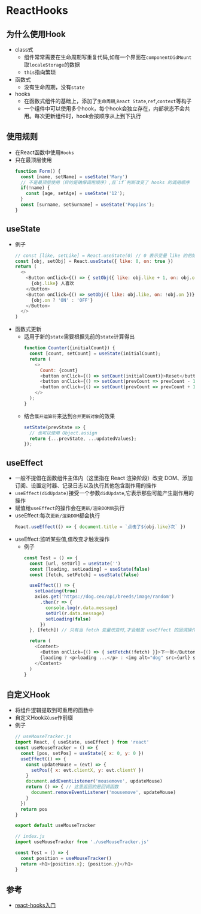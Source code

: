 # ReactHooks

## 为什么使用Hook
- class式
  * 组件常常需要在生命周期写重复代码,如每一个界面在`componentDidMount`取`localeStorage`的数据
  * `this`指向繁琐
- 函数式
  * 没有生命周期，没有`state`
- hooks
  * 在函数式组件的基础上，添加了`生命周期`,`React State`,`ref`,`context`等构子
  * 一个组件中可以使用多个hook，每个hook会独立存在，内部状态不会共用。每次更新组件时，hook会按顺序从上到下执行

## 使用规则
- 在React函数中使用`Hooks`
- 只在最顶层使用
  ```js
  function Form() {
    const [name, setName] = useState('Mary')
    // 不是最顶层使用（目的是确保调用顺序）,且`if`判断改变了 hooks 的调用顺序
    if(!name) {
      const [age, setAge] = useState('12');
    }
    const [surname, setSurname] = useState('Poppins');
  }
  ```

## useState
- 例子
  ```js
  // const [like, setLike] = React.useState(0) // 0 表示变量 like 的初始值是 0
  const [obj, setObj] = React.useState({ like: 0, on: true })
  return (
    <>
      <Button onClick={() => { setObj({ like: obj.like + 1, on: obj.on }) }}>
        {obj.like} 人喜欢
      </Button>
      <Button onClick={() => setObj({ like: obj.like, on: !obj.on })}>
        {obj.on ? 'ON' : 'OFF'}
      </Button>
    </>
  )
  ```
- 函数式更新
  * 适用于新的`state`需要根据先前的`state`计算得出
    ```js
    function Counter({initialCount}) {
      const [count, setCount] = useState(initialCount);
      return (
        <>
          Count: {count}
          <button onClick={() => setCount(initialCount)}>Reset</button>
          <button onClick={() => setCount(prevCount => prevCount - 1)}>-</button>
          <button onClick={() => setCount(prevCount => prevCount + 1)}>+</button>
        </>
      );
    }
    ```
  * 结合`展开运算符`来达到`合并更新对象`的效果
    ```js
    setState(prevState => {
      // 也可以使用 Object.assign
      return {...prevState, ...updatedValues};
    });
    ```

## useEffect
- 一般不提倡在函数组件主体内（这里指在 React 渲染阶段）改变 DOM、添加订阅、设置定时器、记录日志以及执行其他包含副作用的操作
- `useEffect(didUpdate)`接受一个参数`didUpdate`,它表示那些可能产生副作用的操作
- 赋值给`useEffect`的操作会在`更新/渲染DOM后`执行
- useEffect:每次`更新/渲染DOM`都会执行
  ```js
  React.useEffect(() => { document.title = `点击了${obj.like}次` })
  ```
- useEffect:监听某些值,值改变才触发操作
  * 例子
    ```js
    const Test = () => {
      const [url, setUrl] = useState('')
      const [loading, setLoading] = useState(false)
      const [fetch, setFetch] = useState(false)

      useEffect(() => {
        setLoading(true)
        axios.get('https://dog.ceo/api/breeds/image/random')
          .then(r => {
            console.log(r.data.message)
            setUrl(r.data.message)
            setLoading(false)
          })
      }, [fetch]) // 只有当 fetch 变量改变时,才会触发 useEffect 的回调操作

      return (
        <Content>
          <Button onClick={() => { setFetch(!fetch) }}>下一张</Button>
          {loading ? <p>loading ...</p> : <img alt="dog" src={url} style={{ width: '200px' }}></img>}
        </Content>
      )
    }
    ```
## 自定义Hook
- 将组件逻辑提取到可重用的函数中
- 自定义Hook以`use`作前缀
- 例子
  ```js
  // useMouseTracker.js
  import React, { useState, useEffect } from 'react'
  const useMouseTracker = () => {
    const [pos, setPos] = useState({ x: 0, y: 0 })
    useEffect(() => {
      const updateMouse = (evt) => {
        setPos({ x: evt.clientX, y: evt.clientY })
      }
      document.addEventListener('mousemove', updateMouse)
      return () => { // 这里返回的是回调函数
        document.removeEventListener('mousemove', updateMouse)
      }
    })
    return pos
  }

  export default useMouseTracker
  ```
  ```js
  // index.js
  import useMouseTracker from './useMouseTracker.js'

  const Test = () => {
    const position = useMouseTracker()
    return <h1>{position.x}; {position.y}</h1>
  }
  ```

## 参考
- [react-hooks入门](https://segmentfault.com/a/1190000020288052)